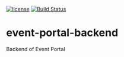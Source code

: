[![license](https://img.shields.io/github/license/mashape/apistatus.svg)]()
[![Build Status](https://travis-ci.org/Diegow3b/event-portal-frontend.svg?branch=master)](https://travis-ci.org/Diegow3b/event-portal-frontend)

# event-portal-backend
Backend of Event Portal
